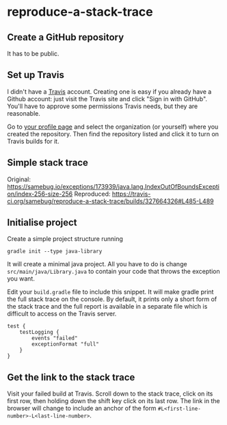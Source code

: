 # reproduce-a-stack-trace

## Create a GitHub repository

It has to be public.

## Set up Travis

I didn't have a [Travis](https://travis-ci.org/) account. Creating one is easy
if you already have a Github account: just visit the Travis site and click
"Sign in with GitHub". You'll have to approve some permissions Travis needs,
but they are reasonable.

Go to [your profile page](https://travis-ci.org/profile/) and select the
organization (or yourself) where you created the repository. Then find the
repository listed and click it to turn on Travis builds for it.

## Simple stack trace

Original: https://samebug.io/exceptions/173939/java.lang.IndexOutOfBoundsException/index-256-size-256
Reproduced: https://travis-ci.org/samebug/reproduce-a-stack-trace/builds/327664326#L485-L489

## Initialise project

Create a simple project structure running
```
gradle init --type java-library
```

It will create a minimal java project. All you have to do is change
`src/main/java/Library.java` to contain your code that throws the exception you
want.

Edit your `build.gradle` file to include this snippet. It will make gradle
print the full stack trace on the console. By default, it prints only a short
form of the stack trace and the full report is available in a separate file
which is difficult to access on the Travis server.
```
test {
    testLogging {
        events "failed"
        exceptionFormat "full"
    }
}
```

## Get the link to the stack trace

Visit your failed build at Travis. Scroll down to the stack trace, click on its
first row, then holding down the shift key click on its last row. The link in
the browser will change to include an anchor of the form
`#L<first-line-number>-L<last-line-number>`.
